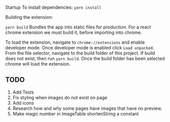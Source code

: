 Startup
  To install dependencies: `yarn install`

Building the extension:

  `yarn build`
    Bundles the app into static files for production.
    For a react chrome extension we must build it, before 
    importing into chrome.


To load the extension, navigate to `chrome://extensions` and enable developer mode.  Once developer mode is enabled click `Load unpacked`.  From the file selector, navigate to the build folder of this project.  If build does not exist, then run `yarn build`.  Once the build folder has been selected chrome will load the extension.  

## TODO
1. Add Tests
2. Fix styling when images do not exist on page
3. Add icons
4. Research how and why some pages have images that have no preview. 
5. Make magic number in ImageTable shortenString a constant

